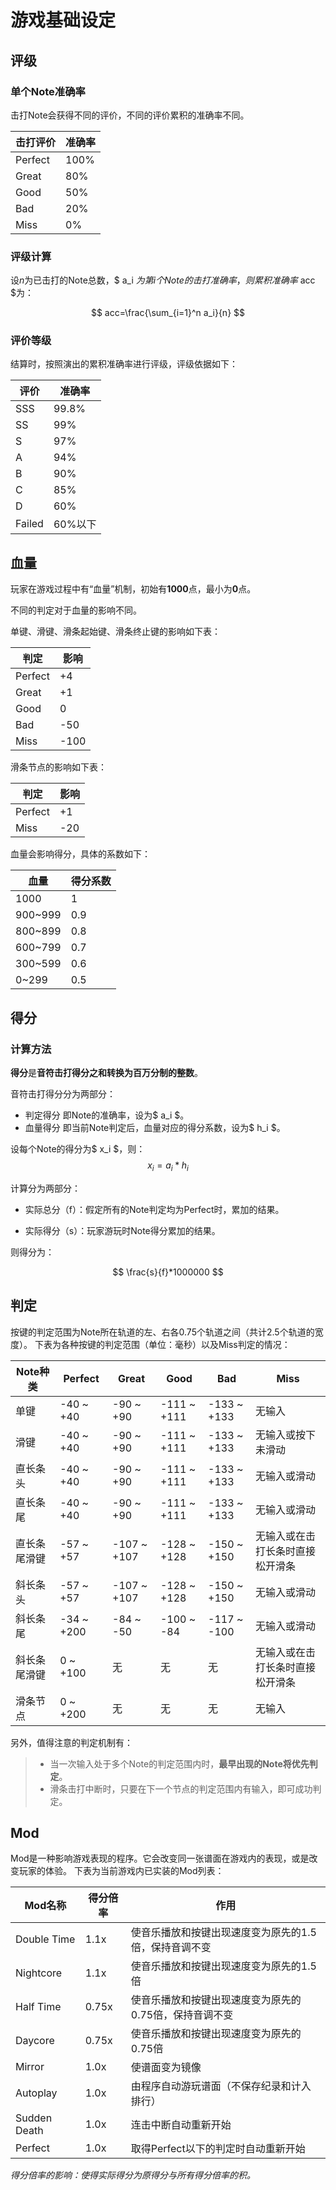 # 游戏基础设定

## 评级

### 单个Note准确率

击打Note会获得不同的评价，不同的评价累积的准确率不同。

| 击打评价 | 准确率 |
| -------- | ------ |
| Perfect  | 100%   |
| Great    | 80%    |
| Good     | 50%    |
| Bad      | 20%    |
| Miss     | 0%     |

### 评级计算

设*n*为已击打的Note总数，$ a_i $为第i个Note的击打准确率，则累积准确率$ acc $为：

$$
acc=\frac{\sum_{i=1}^n a_i}{n}
$$

### 评价等级

结算时，按照演出的累积准确率进行评级，评级依据如下：

|评价|准确率|
|----|----|
|SSS |99.8%|
|SS|99%|
|S|97%|
|A|94%|
|B|90%|
|C|85%|
|D|60%|
|Failed|60%以下|

## 血量

玩家在游戏过程中有“血量”机制，初始有**1000**点，最小为**0**点。

不同的判定对于血量的影响不同。

单键、滑键、滑条起始键、滑条终止键的影响如下表：

| 判定    | 影响 |
| ------- | ---- |
| Perfect | +4   |
| Great   | +1   |
| Good    | 0    |
| Bad     | -50  |
| Miss    | -100 |

滑条节点的影响如下表：

| 判定    | 影响 |
| ------- | ---- |
| Perfect | +1   |
| Miss    | -20  |

血量会影响得分，具体的系数如下：

| 血量    | 得分系数 |
| ------- | -------- |
| 1000    | 1        |
| 900~999 | 0.9      |
| 800~899 | 0.8      |
| 600~799 | 0.7      |
| 300~599 | 0.6      |
| 0~299   | 0.5      |

## 得分

### 计算方法

**得分**是**音符击打得分之和转换为百万分制的整数**。

音符击打得分分为两部分：

* 判定得分
  即Note的准确率，设为$ a_i $。
* 血量得分
  即当前Note判定后，血量对应的得分系数，设为$ h_i $。

设每个Note的得分为$ x_i $，则： $$ x_i=a_i*h_i $$

计算分为两部分：

* 实际总分（f）：假定所有的Note判定均为Perfect时，累加的结果。

* 实际得分（s）：玩家游玩时Note得分累加的结果。

则得分为：

$$ \frac{s}{f}*1000000 $$

## 判定

按键的判定范围为Note所在轨道的左、右各0.75个轨道之间（共计2.5个轨道的宽度）。
下表为各种按键的判定范围（单位：毫秒）以及Miss判定的情况：

| Note种类                  | Perfect | Great      | Good        | Bad         | Miss                                 |
| ------------------------- | ------- | --------- | ------------ | ------------ | ------------------------------------ |
| 单键                      | -40 ~ +40 | -90 ~ +90 | -111 ~ +111 | -133 ~ +133 | 无输入 |
| 滑键                      | -40 ~ +40 | -90 ~ +90 | -111 ~ +111 | -133 ~ +133 | 无输入或按下未滑动 |
| 直长条头                  | -40 ~ +40 | -90 ~ +90 | -111 ~ +111 | -133 ~ +133 | 无输入或滑动 |
| 直长条尾                  | -40 ~ +40 | -90 ~ +90 | -111 ~ +111 | -133 ~ +133 | 无输入或滑动 |
| 直长条尾滑键              | -57 ~ +57 | -107 ~ +107 | -128 ~ +128 | -150 ~ +150 | 无输入或在击打长条时直接松开滑条 |
| 斜长条头                  | -57 ~ +57 | -107 ~ +107 | -128 ~ +128 | -150 ~ +150 | 无输入或滑动 |
| 斜长条尾                  | -34 ~ +200 | -84 ~ -50 | -100 ~ -84 | -117 ~ -100 | 无输入或滑动 |
| 斜长条尾滑键              | 0 ~ +100  | 无      | 无      | 无      | 无输入或在击打长条时直接松开滑条 |
| 滑条节点                  | 0 ~ +200 | 无      | 无      | 无      | 无输入 |

另外，值得注意的判定机制有：

> * 当一次输入处于多个Note的判定范围内时，**最早出现的Note将优先判定**。
> * 滑条击打中断时，只要在下一个节点的判定范围内有输入，即可成功判定。

## Mod

Mod是一种影响游戏表现的程序。它会改变同一张谱面在游戏内的表现，或是改变玩家的体验。
下表为当前游戏内已实装的Mod列表：

| Mod名称      | 得分倍率      | 作用                                               |
| ------------ | ------------ | ------------------------------------------------- |
| Double Time  | 1.1x         | 使音乐播放和按键出现速度变为原先的1.5倍，保持音调不变 |
| Nightcore    | 1.1x         | 使音乐播放和按键出现速度变为原先的1.5倍              |
| Half Time    | 0.75x        | 使音乐播放和按键出现速度变为原先的0.75倍，保持音调不变 |
| Daycore      | 0.75x        | 使音乐播放和按键出现速度变为原先的0.75倍              |
| Mirror | 1.0x | 使谱面变为镜像 |
| Autoplay     | 1.0x         | 由程序自动游玩谱面（不保存纪录和计入排行）            |
| Sudden Death | 1.0x         | 连击中断自动重新开始                                |
| Perfect      | 1.0x         | 取得Perfect以下的判定时自动重新开始                  |

*得分倍率的影响：使得实际得分为原得分与所有得分倍率的积。*